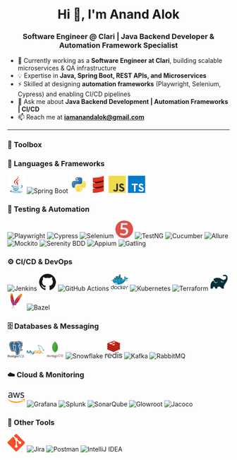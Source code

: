 <h1 align="center">Hi 👋, I'm Anand Alok</h1>
<h3 align="center">
Software Engineer @ Clari | Java Backend Developer & Automation Framework Specialist
</h3>

- 🔭 Currently working as a **Software Engineer at Clari**, building scalable microservices & QA infrastructure  
- 💡 Expertise in **Java, Spring Boot, REST APIs, and Microservices**  
- ⚡ Skilled at designing **automation frameworks** (Playwright, Selenium, Cypress) and enabling CI/CD pipelines  
- 💬 Ask me about **Java Backend Development | Automation Frameworks | CI/CD**  
- 📫 Reach me at **iamanandalok@gmail.com**  

---

<h3 align="left">🧰 Toolbox</h3>

### 🚀 Languages & Frameworks
<p align="left"> 
<img src="https://raw.githubusercontent.com/devicons/devicon/master/icons/java/java-original.svg" alt="Java" width="40" height="40"/> 
<img src="https://www.vectorlogo.zone/logos/springio/springio-icon.svg" alt="Spring Boot" width="40" height="40"/> 
<img src="https://raw.githubusercontent.com/devicons/devicon/master/icons/python/python-original.svg" alt="Python" width="40" height="40"/> 
<img src="https://raw.githubusercontent.com/devicons/devicon/master/icons/scala/scala-original.svg" alt="Scala" width="40" height="40"/> 
<img src="https://raw.githubusercontent.com/devicons/devicon/master/icons/javascript/javascript-original.svg" alt="JavaScript" width="40" height="40"/> 
<img src="https://raw.githubusercontent.com/devicons/devicon/master/icons/typescript/typescript-original.svg" alt="TypeScript" width="40" height="40"/> 
</p>

### 🧪 Testing & Automation
<p align="left"> 
<img src="https://playwright.dev/img/playwright-logo.svg" alt="Playwright" width="40" height="40"/> 
<img src="https://avatars.githubusercontent.com/u/8908513?s=200&v=4" alt="Cypress" width="40" height="40"/> 
<img src="https://raw.githubusercontent.com/detain/svg-logos/master/svg/selenium-logo.svg" alt="Selenium" width="40" height="40"/> 
<img src="https://raw.githubusercontent.com/devicons/devicon/master/icons/junit/junit-plain.svg" alt="JUnit" width="40" height="40"/> 
<img src="https://avatars.githubusercontent.com/u/17446723?s=200&v=4" alt="TestNG" width="40" height="40"/> 
<img src="https://raw.githubusercontent.com/cucumber/cucumber/master/media/logo-64.png" alt="Cucumber" width="40" height="40"/> 
<img src="https://avatars.githubusercontent.com/u/19369327?s=200&v=4" alt="Allure" width="40" height="40"/> 
<img src="https://avatars.githubusercontent.com/u/21206976?s=200&v=4" alt="Mockito" width="40" height="40"/> 
<img src="https://avatars.githubusercontent.com/u/20636113?s=200&v=4" alt="Serenity BDD" width="40" height="40"/> 
<img src="https://raw.githubusercontent.com/devicons/devicon/master/icons/appium/appium-original.svg" alt="Appium" width="40" height="40"/> 
<img src="https://avatars.githubusercontent.com/u/53842121?s=200&v=4" alt="Gatling" width="40" height="40"/> 
</p>

### ⚙️ CI/CD & DevOps
<p align="left"> 
<img src="https://www.vectorlogo.zone/logos/jenkins/jenkins-icon.svg" alt="Jenkins" width="40" height="40"/> 
<img src="https://raw.githubusercontent.com/devicons/devicon/master/icons/github/github-original.svg" alt="GitHub" width="40" height="40"/> 
<img src="https://avatars.githubusercontent.com/u/44036562?s=200&v=4" alt="GitHub Actions" width="40" height="40"/> 
<img src="https://raw.githubusercontent.com/devicons/devicon/master/icons/docker/docker-original-wordmark.svg" alt="Docker" width="40" height="40"/> 
<img src="https://www.vectorlogo.zone/logos/kubernetes/kubernetes-icon.svg" alt="Kubernetes" width="40" height="40"/> 
<img src="https://www.vectorlogo.zone/logos/terraformio/terraformio-icon.svg" alt="Terraform" width="40" height="40"/> 
<img src="https://raw.githubusercontent.com/devicons/devicon/master/icons/gradle/gradle-plain.svg" alt="Gradle" width="40" height="40"/> 
<img src="https://raw.githubusercontent.com/devicons/devicon/master/icons/maven/maven-original.svg" alt="Maven" width="40" height="40"/> 
<img src="https://avatars.githubusercontent.com/u/21116249?s=200&v=4" alt="Bazel" width="40" height="40"/> 
</p>

### 🗄️ Databases & Messaging
<p align="left"> 
<img src="https://raw.githubusercontent.com/devicons/devicon/master/icons/postgresql/postgresql-original-wordmark.svg" alt="PostgreSQL" width="40" height="40"/> 
<img src="https://raw.githubusercontent.com/devicons/devicon/master/icons/mysql/mysql-original-wordmark.svg" alt="MySQL" width="40" height="40"/> 
<img src="https://raw.githubusercontent.com/devicons/devicon/master/icons/mongodb/mongodb-original-wordmark.svg" alt="MongoDB" width="40" height="40"/> 
<img src="https://avatars.githubusercontent.com/u/4739308?s=200&v=4" alt="Snowflake" width="40" height="40"/> 
<img src="https://raw.githubusercontent.com/devicons/devicon/master/icons/redis/redis-original-wordmark.svg" alt="Redis" width="40" height="40"/> 
<img src="https://www.vectorlogo.zone/logos/apache_kafka/apache_kafka-icon.svg" alt="Kafka" width="40" height="40"/> 
<img src="https://www.vectorlogo.zone/logos/rabbitmq/rabbitmq-icon.svg" alt="RabbitMQ" width="40" height="40"/> 
</p>

### ☁️ Cloud & Monitoring
<p align="left"> 
<img src="https://raw.githubusercontent.com/devicons/devicon/master/icons/amazonwebservices/amazonwebservices-original-wordmark.svg" alt="AWS" width="40" height="40"/> 
<img src="https://www.vectorlogo.zone/logos/grafana/grafana-icon.svg" alt="Grafana" width="40" height="40"/> 
<img src="https://avatars.githubusercontent.com/u/45120?s=200&v=4" alt="Splunk" width="40" height="40"/> 
<img src="https://avatars.githubusercontent.com/u/28545596?s=200&v=4" alt="SonarQube" width="40" height="40"/> 
<img src="https://avatars.githubusercontent.com/u/19223228?s=200&v=4" alt="Glowroot" width="40" height="40"/> 
<img src="https://avatars.githubusercontent.com/u/49998025?s=200&v=4" alt="Jacoco" width="40" height="40"/> 
</p>

### 🔧 Other Tools
<p align="left"> 
<img src="https://raw.githubusercontent.com/devicons/devicon/master/icons/git/git-original.svg" alt="Git" width="40" height="40"/> 
<img src="https://www.vectorlogo.zone/logos/atlassian_jira/atlassian_jira-icon.svg" alt="Jira" width="40" height="40"/> 
<img src="https://www.vectorlogo.zone/logos/getpostman/getpostman-icon.svg" alt="Postman" width="40" height="40"/> 
<img src="https://avatars.githubusercontent.com/u/317776?s=200&v=4" alt="IntelliJ IDEA" width="40" height="40"/> 
</p>
